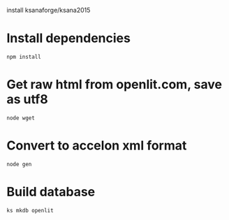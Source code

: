 install ksanaforge/ksana2015

Install dependencies
====================

    npm install

Get raw html from openlit.com, save as utf8
===========================================

    node wget   

Convert to accelon xml format
============================

    node gen

Build database
=============

    ks mkdb openlit
